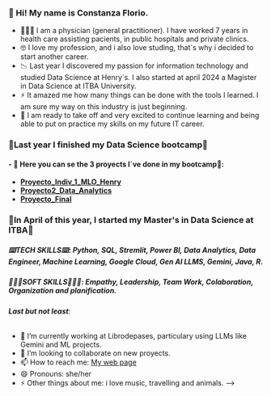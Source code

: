 
### 👋 Hi! My name is Constanza Florio.
* 👩🏻‍🔬 I am a physician (general practitioner). I have worked 7 years in health care assisting pacients, in public hospitals and private clinics. 
* 🤓 I love my profession, and i also love studing, that´s why i decided to start another career.
* 📉 Last year I discovered my passion for information technology and studied Data Science at Henry´s. I also started at april 2024 a Magister in Data Science at ITBA University.
* ⚡ It amazed me how many things can be done with the tools I learned. I am sure my way on this industry is just beginning.
* 🚀 I am ready to take off and very excited to continue learning and being able to put on practice my skills on my future IT career.

### 🚀Last year I finished my Data Science bootcamp🚀

#### - 🔭 Here you can se the 3 proyects I´ve done in my bootcamp🔭:
- **[Proyecto_Indiv_1_MLO_Henry](https://github.com/Constanzafl/Proyecto_Indiv_1_MLO_Henry)**
- **[Proyecto2_Data_Analytics](https://github.com/Constanzafl/Proyecto2_Data_Analytics)**
- **[Proyecto_Final](https://github.com/Constanzafl/Proyecto_Final)**

### 🚀In April of this year, I started my Master's in Data Science at ITBA🚀

##### **⌨️TECH SKILLS⌨️**: Python, SQL, Stremlit, Power BI, Data Analytics, Data Engineer, Machine Learning, Google Cloud, Gen AI LLMS, Gemini, Java, R.
##### **🙎🏻‍♀️SOFT SKILLS🙎🏻‍♀️**: Empathy, Leadership, Team Work, Colaboration, Organization and planification.
###### **Last but not least**:
- 🌱 I’m currently working at Librodepases, particulary using LLMs like Gemini and ML projects.
- 👯 I’m looking to collaborate on new proyects.
- 📫 How to reach me: [My web page](https://6537bb5550e55.site123.me/)
- 😄 Pronouns: she/her
- ⚡ Other things about me: i love music, travelling and animals. 
-->
